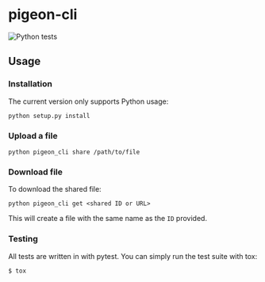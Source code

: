 # pigeon-cli

![Python tests](https://github.com/Liamdoult/python-template/workflows/Python%20tests/badge.svg)

## Usage

### Installation

The current version only supports Python usage:

    python setup.py install

### Upload a file

    python pigeon_cli share /path/to/file

### Download file

To download the shared file:

    python pigeon_cli get <shared ID or URL>

This will create a file with the same name as the `ID` provided.

### Testing

All tests are written in with pytest. You can simply run the test suite with tox:

    $ tox
